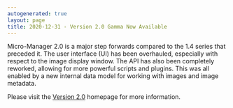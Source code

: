 ```yaml
---
autogenerated: true
layout: page
title: 2020-12-31 - Version 2.0 Gamma Now Available
---
```


Micro-Manager 2.0 is a major step forwards compared to the 1.4 series
that preceded it. The user interface (UI) has been overhauled,
especially with respect to the image display window. The API has also
been completely reworked, allowing for more powerful scripts and
plugins. This was all enabled by a new internal data model for working
with images and image metadata.

Please visit the [Version 2.0](Version_2.0) homepage for more information.
